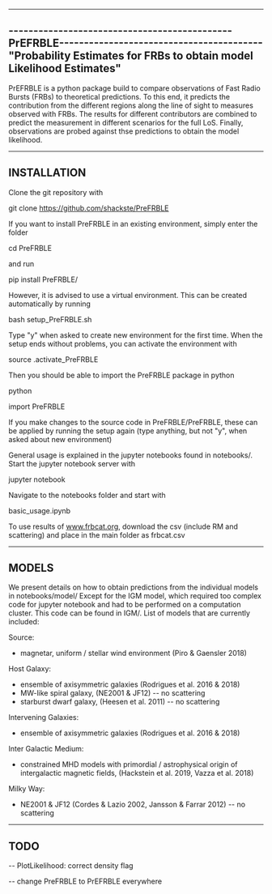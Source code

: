 ----------------------------------------------------------------------------------------------
---------------------------------------------PrEFRBLE-----------------------------------------
"Probability Estimates for FRBs to obtain model Likelihood Estimates"
----------------------------------------------------------------------------------------------

PrEFRBLE is a python package build to compare observations of Fast Radio Bursts (FRBs) to theoretical predictions. To this end, it predicts the contribution from the different regions along the line of sight to measures observed with FRBs. The results for different contributors are combined to predict the measurement in different scenarios for the full LoS. Finally, observations are probed against thse predictions to obtain the model likelihood.



----------------------------------------------------------------------------------------------
INSTALLATION
----------------------------------------------------------------------------------------------

Clone the git repository with

git clone https://github.com/shackste/PreFRBLE


If you want to install PreFRBLE in an existing environment, simply enter the folder

cd PreFRBLE

and run

pip install PreFRBLE/


However, it is advised to use a virtual environment. This can be created automatically by running

bash setup_PreFRBLE.sh

Type "y" when asked to create new environment for the first time.
When the setup ends without problems, you can activate the environment with

source .activate_PreFRBLE

Then you should be able to import the PreFRBLE package in python

python

import PreFRBLE



If you make changes to the source code in PreFRBLE/PreFRBLE, these can be applied by running the setup again (type anything, but not "y", when asked about new environment)

General usage is explained in the jupyter notebooks found in notebooks/. Start the jupyter notebook server with

jupyter notebook

Navigate to the notebooks folder and start with

basic_usage.ipynb



To use results of www.frbcat.org, download the csv (include RM and scattering) and place in the main folder as frbcat.csv 


----------------------------------------------------------------------------------------------
MODELS
----------------------------------------------------------------------------------------------

We present details on how to obtain predictions from the individual models in notebooks/model/
Except for the IGM model, which required too complex code for jupyter notebook and had to be performed on a computation cluster. This code can be found in IGM/. 
List of models that are currently included:

Source:
 - magnetar, uniform / stellar wind environment (Piro & Gaensler 2018)

Host Galaxy:
 - ensemble of axisymmetric galaxies (Rodrigues et al. 2016 & 2018)
 - MW-like spiral galaxy, (NE2001 & JF12) -- no scattering
 - starburst dwarf galaxy, (Heesen et al. 2011) -- no scattering

Intervening Galaxies:
 - ensemble of axisymmetric galaxies (Rodrigues et al. 2016 & 2018)

Inter Galactic Medium:
 - constrained MHD models with primordial / astrophysical origin of intergalactic magnetic fields, (Hackstein et al. 2019, Vazza et al. 2018)

Milky Way:
 - NE2001 & JF12  (Cordes & Lazio 2002, Jansson & Farrar 2012) -- no scattering






----------------------------------------------------------------------------------------------
TODO
----------------------------------------------------------------------------------------------

-- PlotLikelihood: correct density flag

-- change PreFRBLE to PrEFRBLE everywhere

